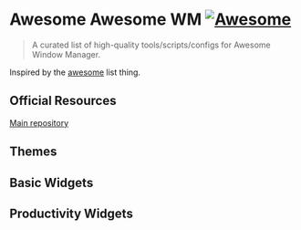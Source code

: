 # Awesome Awesome WM [![Awesome](https://cdn.rawgit.com/sindresorhus/awesome/d7305f38d29fed78fa85652e3a63e154dd8e8829/media/badge.svg)](https://github.com/sindresorhus/awesome)

> A curated list of high-quality tools/scripts/configs for Awesome Window Manager.

Inspired by the [awesome](https://github.com/sindresorhus/awesome) list thing.

## Official Resources
[Main repository](https://github.com/awesomeWM/awesome)

## Themes

## Basic Widgets

## Productivity Widgets
